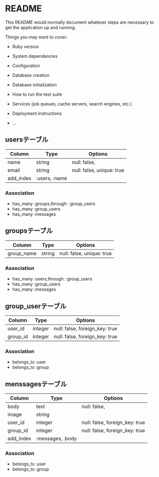 # README

This README would normally document whatever steps are necessary to get the
application up and running.

Things you may want to cover:

* Ruby version

* System dependencies

* Configuration

* Database creation

* Database initialization

* How to run the test suite

* Services (job queues, cache servers, search engines, etc.)

* Deployment instructions

* ...

## usersテーブル

|Column|Type|Options|
|------|----|-------|
|name|string|null: false,|
|email|string|null: false, unique: true|
|add_index|:users, :name|

### Association
- has_many :groups,through: :group_users
- has_many :group_users
- has_many :messages

## groupsテーブル

|Column|Type|Options|
|------|----|-------|
|group_name|string|null: false, unique: true|

### Association
- has_many :users,through: :group_users
- has_many :group_users
- has_many :messages

## group_userテーブル

|Column|Type|Options|
|------|----|-------|
|user_id|integer|null: false, foreign_key: true|
|group_id|integer|null: false, foreign_key: true|

### Association
- belongs_to :user
- belongs_to :group


## menssagesテーブル

|Column|Type|Options|
|------|----|-------|
|body|text|null: false,|
|image|string|
|user_id|integer|null: false, foreign_key: true|
|group_id|integer|null: false, foreign_key: true|
|add_index|:messages, :body|

### Association
- belongs_to :user
- belongs_to :group

